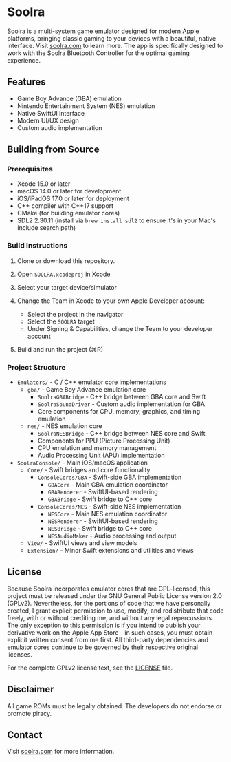 # Soolra

Soolra is a multi-system game emulator designed for modern Apple platforms, bringing classic gaming to your devices with a beautiful, native interface. Visit [soolra.com](https://soolra.com) to learn more. The app is specifically designed to work with the Soolra Bluetooth Controller for the optimal gaming experience.

## Features

- Game Boy Advance (GBA) emulation
- Nintendo Entertainment System (NES) emulation
- Native SwiftUI interface
- Modern UI/UX design
- Custom audio implementation

## Building from Source

### Prerequisites

- Xcode 15.0 or later
- macOS 14.0 or later for development
- iOS/iPadOS 17.0 or later for deployment
- C++ compiler with C++17 support
- CMake (for building emulator cores)
- SDL2 2.30.11 (install via `brew install sdl2` to ensure it's in your Mac's include search path)

### Build Instructions

1. Clone or download this repository.

2. Open `SOOLRA.xcodeproj` in Xcode

3. Select your target device/simulator

4. Change the Team in Xcode to your own Apple Developer account:
   - Select the project in the navigator
   - Select the `SOOLRA` target
   - Under Signing & Capabilities, change the Team to your developer account

5. Build and run the project (⌘R)

### Project Structure

- `Emulators/` - C / C++ emulator core implementations
  - `gba/` - Game Boy Advance emulation core
    - `SoolraGBABridge` - C++ bridge between GBA core and Swift
    - `SoolraSoundDriver` - Custom audio implementation for GBA
    - Core components for CPU, memory, graphics, and timing emulation
  - `nes/` - NES emulation core
    - `SoolraNESBridge` - C++ bridge between NES core and Swift
    - Components for PPU (Picture Processing Unit)
    - CPU emulation and memory management
    - Audio Processing Unit (APU) implementation
- `SoolraConsole/` - Main iOS/macOS application
  - `Core/` - Swift bridges and core functionality
    - `ConsoleCores/GBA` - Swift-side GBA implementation
      - `GBACore` - Main GBA emulation coordinator
      - `GBARenderer` - SwiftUI-based rendering
      - `GBABridge` - Swift bridge to C++ core
    - `ConsoleCores/NES` - Swift-side NES implementation
      - `NESCore` - Main NES emulation coordinator
      - `NESRenderer` - SwiftUI-based rendering
      - `NESBridge` - Swift bridge to C++ core
      - `NESAudioMaker` - Audio processing and output
  - `View/` - SwiftUI views and view models
  - `Extension/` - Minor Swift extensions and utilities and views

## License

Because Soolra incorporates emulator cores that are GPL-licensed, this project must be released under the GNU General Public License version 2.0 (GPLv2). Nevertheless, for the portions of code that we have personally created, I grant explicit permission to use, modify, and redistribute that code freely, with or without crediting me, and without any legal repercussions. The only exception to this permission is if you intend to publish your derivative work on the Apple App Store - in such cases, you must obtain explicit written consent from me first. All third-party dependencies and emulator cores continue to be governed by their respective original licenses.

For the complete GPLv2 license text, see the [LICENSE](LICENSE) file.

## Disclaimer

All game ROMs must be legally obtained. The developers do not endorse or promote piracy.

## Contact

Visit [soolra.com](https://soolra.com) for more information. 